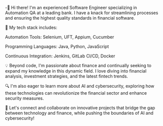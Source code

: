 -👋 Hi there! I'm an experienced Software Engineer specializing in Automation QA at a leading bank. I have a knack for streamlining processes and ensuring the highest quality standards in financial software.

🚀 My tech stack includes:

Automation Tools: Selenium, UFT,  Appium, Cucumber

Programming Languages: Java, Python, JavaScript

Continuous Integration: Jenkins, GitLab CI/CD, Docker

💡 Beyond code, I'm passionate about finance and continually seeking to expand my knowledge in this dynamic field. I love diving into financial analysis, investment strategies, and the latest fintech trends.

🔍 I'm also eager to learn more about AI and cybersecurity, exploring how these technologies can revolutionize the financial sector and enhance security measures.

💬 Let's connect and collaborate on innovative projects that bridge the gap between technology and finance, while pushing the boundaries of AI and cybersecurity!

<!---
srt99/srt99 is a ✨ special ✨ repository because its `README.md` (this file) appears on your GitHub profile.
You can click the Preview link to take a look at your changes.
--->
